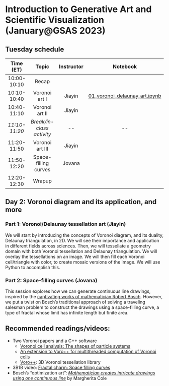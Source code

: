 # Introduction to Generative Art and Scientific Visualization (January@GSAS 2023)

## Tuesday schedule

|   Time (ET)   |           Topic           | Instructor | Notebook |
|:-------------:|:-------------------------:|:----------:|:--------:|
|  10:00-10:10  |           Recap           |            |          |
|  10:10-10:40  |       Voronoi art I       |   Jiayin   | [01_voronoi_delaunay_art.ipynb](https://github.com/yue-sun/generative-art/blob/main/02_tuesday/01_voronoi_delaunay_art_.ipynb) |
|  10:40-11:10  |       Voronoi art II      |   Jiayin   |          |
| _11:10-11:20_ | _Break/in-class activity_ |    _--_    |   _--_   |
|  11:20-11:50  |      Voronoi art III      |   Jiayin   |          |
|  11:50-12:20  |    Space-filling curves   |   Jovana   |          |
|  12:20-12:30  |           Wrapup          |            |          |

## Day 2: Voronoi diagram and its application, and more

### Part 1: Voronoi/Delaunay tessellation art (Jiayin)
We will start by introducing the concepts of Voronoi diagram, and its duality, Delaunay triangulation, in 2D. We will see their importance and application in different fields across sciences. Then, we will tessellate a geometry domain with both Voronoi tessellation and Delaunay triangulation. We will overlay the tessellations on an image. We will then fill each Voronoi cell/triangle with color, to create mosaic versions of the image. We will use Python to accomplish this. 

### Part 2: Space-filling curves (Jovana)
This session explores how we can generate continuous line drawings, inspired by the [captivating works of mathematician Robert Bosch](https://www2.oberlin.edu/math/faculty/bosch/tspart-page.html). However, we put a twist on Bosch’s traditional approach of solving a traveling salesman problem to construct the drawings using a space-filling curve, a type of fractal whose limit has infinite length but finite area.

## Recommended readings/videos:
- Two Voronoi papers and a C++ software
    - [Voronoi cell analysis: The shapes of particle systems](https://arxiv.org/pdf/2201.10842.pdf)
    - [An extension to Voro++ for multithreaded computation of Voronoi cells](https://arxiv.org/pdf/2209.11606.pdf)
    - [Voro++](https://math.lbl.gov/voro++/): 3D Voronoi tessellation library
- 3B1B video: [Fractal charm: Space filling curves](https://www.youtube.com/watch?v=RU0wScIj36o)
- Bosch’s “optimization art”: [_Mathematician creates intricate drawings using one continuous line_](https://mymodernmet.com/robert-bosch-optimization-art/) by Margherita Cole
